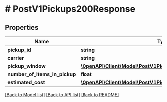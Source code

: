 # # PostV1Pickups200Response

## Properties

Name | Type | Description | Notes
------------ | ------------- | ------------- | -------------
**pickup_id** | **string** | Pickup ID | [optional]
**carrier** | **string** | Carrier | [optional]
**pickup_window** | [**\OpenAPI\Client\Model\PostV1Pickups200ResponsePickupWindow**](PostV1Pickups200ResponsePickupWindow.md) |  | [optional]
**number_of_items_in_pickup** | **float** |  | [optional]
**estimated_cost** | [**\OpenAPI\Client\Model\PostV1Pickups200ResponseEstimatedCost**](PostV1Pickups200ResponseEstimatedCost.md) |  | [optional]

[[Back to Model list]](../../README.md#models) [[Back to API list]](../../README.md#endpoints) [[Back to README]](../../README.md)
